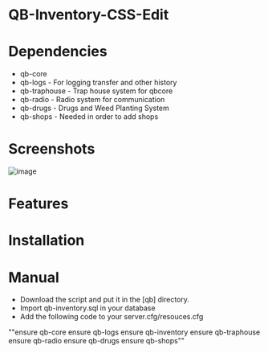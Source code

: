 # QB-Inventory-CSS-Edit



# Dependencies
- qb-core
- qb-logs - For logging transfer and other history
- qb-traphouse - Trap house system for qbcore
- qb-radio - Radio system for communication
- qb-drugs - Drugs and Weed Planting System
- qb-shops - Needed in order to add shops

# Screenshots
![image](https://github.com/ItzJonzey/QB-Inventory-CSS-edit/assets/140835042/f14c3dc2-766d-41d1-94c0-aec5eb89fa32)


# Features

# Installation

# Manual

- Download the script and put it in the [qb] directory.
- Import qb-inventory.sql in your database
- Add the following code to your server.cfg/resouces.cfg

""ensure qb-core
ensure qb-logs
ensure qb-inventory
ensure qb-traphouse
ensure qb-radio
ensure qb-drugs
ensure qb-shops""
